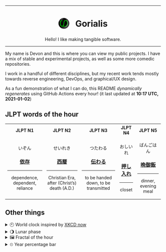 ***

<h1 align="center">
<sub>
    <img src="readme/resources/avatar.png" height="36">
</sub>
&nbsp;
Gorialis
</h1>
<p align="center">
Hello! I like making tangible software.
</p>

***

My name is Devon and this is where you can view my public projects. I have a mix of stable and experimental projects, as well as some more comedic repositories.

I work in a handful of different disciplines, but my recent work tends mostly towards reverse engineering, DevOps, and graphical/UX design.

As a fun demonstration of what I can do, this README *dynamically regenerates* using GitHub Actions every hour! (it last updated at **10:17 UTC, 2021-01-02**)

<h2>JLPT words of the hour</h2>
<table>
    <tr>
        <th>JLPT N1</th>
        <th>JLPT N2</th>
        <th>JLPT N3</th>
        <th>JLPT N4</th>
        <th>JLPT N5</th>
    </tr>
    <tr>
        <td>
            <p align="center">いぞん</p>
            <h3 align="center"><b><a href="https://jisho.org/search/%E4%BE%9D%E5%AD%98">依存</a></b></h3>
            <hr>
            <p align="center">dependence,<wbr> dependent,<wbr> reliance</p>
        </td>
        <td>
            <p align="center">せいれき</p>
            <h3 align="center"><b><a href="https://jisho.org/search/%E8%A5%BF%E6%9A%A6">西暦</a></b></h3>
            <hr>
            <p align="center">Christian Era,<wbr> after (Christ’s) death (A.D.)</p>
        </td>
        <td>
            <p align="center">つたわる</p>
            <h3 align="center"><b><a href="https://jisho.org/search/%E4%BC%9D%E3%82%8F%E3%82%8B">伝わる</a></b></h3>
            <hr>
            <p align="center">to be handed down,<wbr> to be transmitted</p>
        </td>
        <td>
            <p align="center">おしいれ</p>
            <h3 align="center"><b><a href="https://jisho.org/search/%E6%8A%BC%E3%81%97%E5%85%A5%E3%82%8C">押し入れ</a></b></h3>
            <hr>
            <p align="center">closet</p>
        </td>
        <td>
            <p align="center">ばんごはん</p>
            <h3 align="center"><b><a href="https://jisho.org/search/%E6%99%A9%E5%BE%A1%E9%A3%AF">晩御飯</a></b></h3>
            <hr>
            <p align="center">dinner,<wbr> evening meal</p>
        </td>
    </tr>
</table>

<h2>Other things</h2>
<details>
<summary>🕙  World clock inspired by <a href="https://xkcd.com/now">XKCD now</a></summary>

> <img src="generated/now.png" width="512">

</details>
<details>
<summary>🌖 Lunar phase</summary>

The moon is approximately 65.54% through its phase (Waning Gibbous).

</details>
<details>
<summary>&#x1f5bc; Fractal of the hour</summary>

> <img src="generated/fractal.png" width="512">

</details>
<details>
<summary>&#x23f2; Year percentage bar</summary>
<pre><code>2021 [▁▁▁▁▁▁▁▁▁▁▁▁▁▁▁▁▁▁▁▁] 0.39%</code></pre>
</details>
